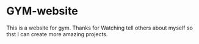 # GYM-website
This is a website for gym. Thanks for Watching tell others about myself so thst I can create more amazing projects.

